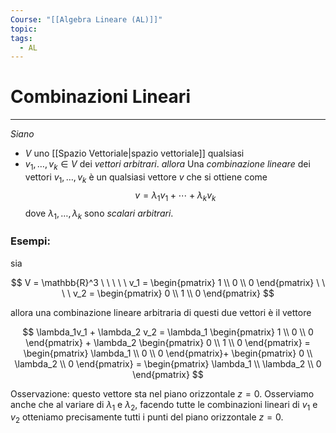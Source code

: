```yaml
---
Course: "[[Algebra Lineare (AL)]]"
topic: 
tags:
  - AL
---
```


# Combinazioni Lineari
---
_Siano_
- $V$ uno [[Spazio Vettoriale|spazio vettoriale]] qualsiasi
- $v_1, \dots , v_k ∈ V$ dei _vettori arbitrari_.
_allora_ Una _combinazione lineare_ dei vettori $v_1, \dots, v_k$ è un qualsiasi vettore $v$ che si ottiene come
$$
v = \lambda_1v_1 + \cdots + \lambda_k v_k
$$
dove $\lambda_1,\dots, \lambda_k$ sono _scalari arbitrari_.

### Esempi:
sia

$$
V = \mathbb{R}^3 \ \ \ \ \
v_1 =
\begin{pmatrix}
1 \\
0 \\
0
\end{pmatrix} \ \ \ \
v_2 =
\begin{pmatrix}
0 \\
1 \\
0
\end{pmatrix}
$$

allora una combinazione lineare arbitraria di questi due vettori è il vettore

$$
\lambda_1v_1  + \lambda_2 v_2 = \lambda_1
\begin{pmatrix}
1 \\
0 \\
0
\end{pmatrix} +
\lambda_2
\begin{pmatrix}
0 \\
1 \\
0
\end{pmatrix}  =
\begin{pmatrix}
\lambda_1 \\
0 \\
0
\end{pmatrix}+
\begin{pmatrix}
0 \\
\lambda_2 \\
0
\end{pmatrix} =
\begin{pmatrix}
\lambda_1 \\
\lambda_2 \\
0
\end{pmatrix}
$$

Osservazione: questo vettore sta nel piano orizzontale $z = 0$. Osserviamo
anche che al variare di $\lambda_1$ e $\lambda_2$, facendo tutte le combinazioni lineari di $v_1$ e
$v_2$ otteniamo precisamente tutti i punti del piano orizzontale $z = 0$.
